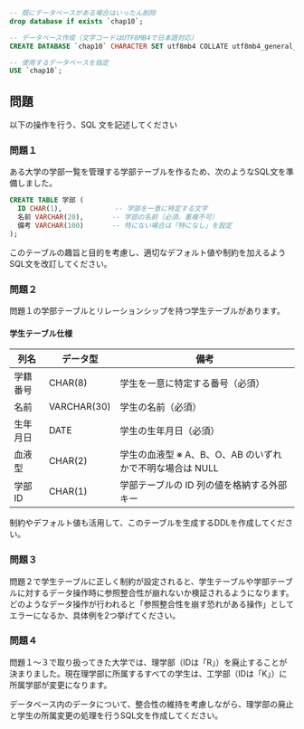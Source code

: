 ```sql
-- 既にデータベースがある場合はいったん削除
drop database if exists `chap10`;

-- データベース作成（文字コードはUTF8MB4で日本語対応）
CREATE DATABASE `chap10` CHARACTER SET utf8mb4 COLLATE utf8mb4_general_ci;

-- 使用するデータベースを指定
USE `chap10`;

```

## 問題

以下の操作を行う、SQL 文を記述してください  
  

### 問題１

ある大学の学部一覧を管理する学部テーブルを作るため、次のようなSQL文を準備しました。

```sql
CREATE TABLE 学部 (
  ID CHAR(1),             -- 学部を一意に特定する文字
  名前 VARCHAR(20),       -- 学部の名前（必須、重複不可）
  備考 VARCHAR(100)       -- 特にない場合は「特になし」を設定
);

```

このテーブルの趣旨と目的を考慮し、適切なデフォルト値や制約を加えるようSQL文を改訂してください。

### 問題２

問題１の学部テーブルとリレーションシップを持つ学生テーブルがあります。

#### 学生テーブル仕様

| 列名    | データ型        | 備考                                  |
| ----- | ----------- | ----------------------------------- |
| 学籍番号  | CHAR(8)     | 学生を一意に特定する番号（必須）                    |
| 名前    | VARCHAR(30) | 学生の名前（必須）                           |
| 生年月日  | DATE        | 学生の生年月日（必須）                         |
| 血液型   | CHAR(2)     | 学生の血液型 ※ A、B、O、AB のいずれかで不明な場合は NULL |
| 学部 ID | CHAR(1)     | 学部テーブルの ID 列の値を格納する外部キー             |

制約やデフォルト値も活用して、このテーブルを生成するDDLを作成してください。

### 問題３

問題２で学生テーブルに正しく制約が設定されると、学生テーブルや学部テーブルに対するデータ操作時に参照整合性が崩れないか検証されるようになります。どのようなデータ操作が行われると「参照整合性を崩す恐れがある操作」としてエラーになるか、具体例を2つ挙げてください。


### 問題４

問題１〜３で取り扱ってきた大学では、理学部（IDは「R」）を廃止することが決まりました。現在理学部に所属するすべての学生は、工学部（IDは「K」）に所属学部が変更になります。

データベース内のデータについて、整合性の維持を考慮しながら、理学部の廃止と学生の所属変更の処理を行うSQL文を作成してください。
